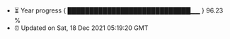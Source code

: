 - ⏳ Year progress { ████████████████████████████▁▁ } 96.23 %
- ⏰ Updated on Sat, 18 Dec 2021 05:19:20 GMT

